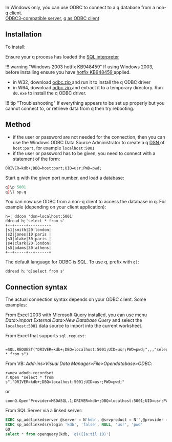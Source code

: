 In Windows only, you can use ODBC to connect to a q database from a non-q client.  
<i class="fa fa-hand-o-right"></i> [ODBC3-compatible server](odbc3-qserver), [q as ODBC client](odbc-qclient)

## Installation

To install:

Ensure your q process has loaded the [SQL interpreter <i class="fa fa-download"></i>](http://www.kx.com/q/s.k)

!!! warning "Windows 2003 hotfix KB948459"
    If using Windows 2003, before installing ensure you have <a target="_blank" href="http://www.microsoft.com/en-gb/download/details.aspx?id=20065">hotfix KB948459 <i class="fa fa-external-link"></i></a> applied. 

- in W32, download [odbc.zip <i class="fa fa-download"></i>](https://github.com/KxSystems/code.archive/blob/master/kx/kdb%2B/w32/odbc.zip) and run it to install the q ODBC driver
- in W64, download [odbc.zip <i class="fa fa-download"></i>](https://github.com/KxSystems/code.archive/blob/master/kx/kdb%2B/w64/odbc.zip) and extract it to a temporary directory. Run `d0.exe` to install the q ODBC driver.

!!! tip "Troubleshooting"
    If everything appears to be set up properly but you cannot connect to, or retrieve data from q then try rebooting.


## Method

- if the user or password are not needed for the connection, then you can use the Windows ODBC Data Source Administrator to create a q <a target="_blank" href="http://en.wikipedia.org/wiki/Database_Source_Name">DSN <i class="fa fa-external-link"></i></a> of `host:port`, for example `localhost:5001`
- if the user or password has to be given, you need to connect with a statement of the form:
```
DRIVER=kdb+;DBQ=host:port;UID=usr;PWD=pwd;
```
Start q with the given port number, and load a database:
```q
q)\p 5001
q)\l sp.q
```
You can now use ODBC from a non-q client to access the database in q. For example (depending on your client application):
```
h=: ddcon 'dsn=localhost:5001'
ddread h;'select * from s'
+--+-----+--+------+
|s1|smith|20|london|
|s2|jones|10|paris |
|s3|blake|30|paris |
|s4|clark|20|london|
|s5|adams|30|athens|
+--+-----+--+------+
```
The default language for ODBC is SQL. To use q, prefix with `q)`:
```
ddread h;'q)select from s'
```


## Connection syntax

The actual connection syntax depends on your ODBC client. Some examples:

From Excel 2003 with Microsoft Query installed, you can use menu _Data&gt;Import External Data&gt;New Database Query_ and select the `localhost:5001` data source to import into the current worksheet.

From Excel that supports `sql.request`:
```
 =SQL.REQUEST("DRIVER=kdb+;DBQ=localhost:5001;UID=usr;PWD=pwd;",,,"select * from s")
```
From VB: _Add-ins&gt;Visual Data Manager&gt;File&gt;Opendatabase&gt;ODBC_:
```
r=new adodb.recordset
r.Open "select * from s","DRIVER=kdb+;DBQ=localhost:5001;UID=usr;PWD=pwd;"
```
or
```
connQ.Open"Provider=MSDASQL.1;DRIVER=kdb+;DBQ=localhost:5001;UID=usr;PWD=pwd;"
```
From SQL Server via a linked server:
```sql
EXEC sp_addlinkedserver @server = N'kdb', @srvproduct = N'',@provider = N'MSDASQL.1', @provstr = 'Provider=MSDASQL.1;DRIVER=kdb+;DBQ=localhost:5001';
EXEC sp_addlinkedsrvlogin 'kdb', 'false', NULL, 'usr', 'pwd'
GO
select * from openquery(kdb, 'q)([]a:til 10)')
```

